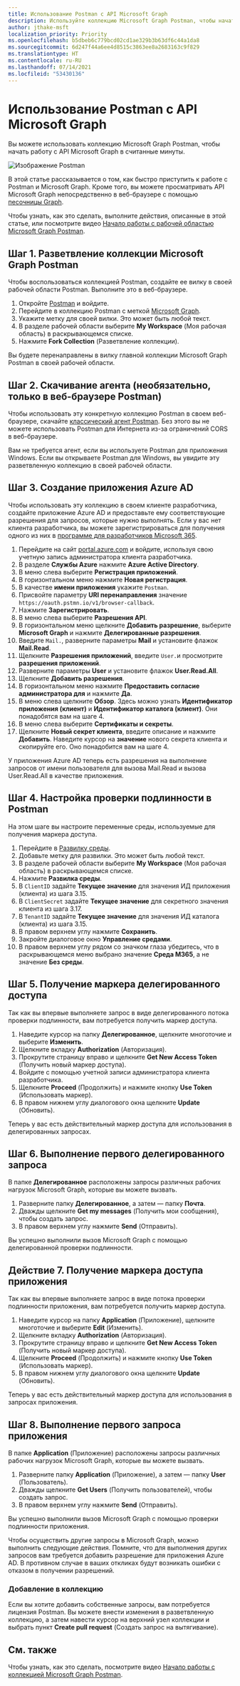 ```yaml
---
title: Использование Postman с API Microsoft Graph
description: Используйте коллекцию Microsoft Graph Postman, чтобы начать работу с API Microsoft Graph в считанные минуты.
author: jthake-msft
localization_priority: Priority
ms.openlocfilehash: b5dbeb6c779bcd02cd1ae329b3b63df6c44a1da8
ms.sourcegitcommit: 6d247f44a6ee4d8515c3863ee8a2683163c9f829
ms.translationtype: HT
ms.contentlocale: ru-RU
ms.lasthandoff: 07/14/2021
ms.locfileid: "53430136"
---
```

# <a name="use-postman-with-the-microsoft-graph-api"></a>Использование Postman с API Microsoft Graph

Вы можете использовать коллекцию Microsoft Graph Postman, чтобы начать работу с API Microsoft Graph в считанные минуты.

![Изображение Postman](images/postman-screenshot.png)

В этой статье рассказывается о том, как быстро приступить к работе с Postman и Microsoft Graph. Кроме того, вы можете просматривать API Microsoft Graph непосредственно в веб-браузере с помощью [песочницы Graph](https://developer.microsoft.com/graph/graph-explorer).

Чтобы узнать, как это сделать, выполните действия, описанные в этой статье, или посмотрите видео [Начало работы с рабочей областью Microsoft Graph Postman](https://youtu.be/3RTHY3jScmA).

## <a name="step-1---forking-the-microsoft-graph-postman-collection"></a>Шаг 1. Разветвление коллекции Microsoft Graph Postman

Чтобы воспользоваться коллекцией Postman, создайте ее вилку в своей рабочей области Postman. Выполните это в веб-браузере.

1. Откройте [Postman](https://www.postman.com/) и войдите.
1. Перейдите в коллекцию Postman с меткой [Microsoft Graph](https://www.postman.com/microsoftgraph/workspace/microsoft-graph/collection/455214-085f7047-1bec-4570-9ed0-3a7253be148c/fork).
1. Укажите метку для своей вилки. Это может быть любой текст.
1. В разделе рабочей области выберите **My Workspace** (Моя рабочая область) в раскрывающемся списке.
1. Нажмите **Fork Collection** (Разветвление коллекции).

Вы будете перенаправлены в вилку главной коллекции Microsoft Graph Postman в своей рабочей области.

## <a name="step-2---optional---postman-web-browser-only-download-the-postman-agent"></a>Шаг 2. Скачивание агента (необязательно, только в веб-браузере Postman)

Чтобы использовать эту конкретную коллекцию Postman в своем веб-браузере, скачайте [классический агент Postman](https://www.postman.com/downloads). Без этого вы не можете использовать Postman для Интернета из-за ограничений CORS в веб-браузере.

Вам не требуется агент, если вы используете Postman для приложения Windows. Если вы открываете Postman для Windows, вы увидите эту разветвленную коллекцию в своей рабочей области.

## <a name="step-3---create-an-azure-ad-application"></a>Шаг 3. Создание приложения Azure AD

Чтобы использовать эту коллекцию в своем клиенте разработчика, создайте приложение Azure AD и предоставьте ему соответствующие разрешения для запросов, которые нужно выполнять. Если у вас нет клиента разработчика, вы можете зарегистрироваться для получения одного из них в [программе для разработчиков Microsoft 365](https://developer.microsoft.com/microsoft-365/dev-program).

1. Перейдите на сайт [portal.azure.com](https://portal.azure.com/) и войдите, используя свою учетную запись администратора клиента разработчика.
1. В разделе **Службы Azure** нажмите **Azure Active Directory**.
1. В меню слева выберите **Регистрация приложений**.
1. В горизонтальном меню нажмите **Новая регистрация**.
1. В качестве **имени приложения** укажите `Postman`.
1. Присвойте параметру **URI перенаправления** значение `https://oauth.pstmn.io/v1/browser-callback`.
1. Нажмите **Зарегистрировать**.
1. В меню слева выберите **Разрешения API**.
1. В горизонтальном меню щелкните **Добавить разрешение**, выберите **Microsoft Graph** и нажмите **Делегированные разрешения**.
1. Введите `Mail.`, разверните параметры **Mail** и установите флажок **Mail.Read**.
1. Щелкните **Разрешения приложений**, введите `User.`и просмотрите **разрешения приложений**.
1. Разверните параметры **User** и установите флажок **User.Read.All**.
1. Щелкните **Добавить разрешения**.
1. В горизонтальном меню нажмите **Предоставить согласие администратора для** и нажмите **Да**.
1. В меню слева щелкните **Обзор**. Здесь можно узнать **Идентификатор приложения (клиент)** и **Идентификатор каталога (клиент)**. Они понадобятся вам на шаге 4.
1. В меню слева выберите **Сертификаты и секреты**.
1. Щелкните **Новый секрет клиента**, введите описание и нажмите **Добавить**. Наведите курсор на **значение** нового секрета клиента и скопируйте его. Оно понадобится вам на шаге 4.

У приложения Azure AD теперь есть разрешения на выполнение запросов от имени пользователя для вызова Mail.Read и вызова User.Read.All в качестве приложения.

## <a name="step-4---configuring-authentication-in-postman"></a>Шаг 4. Настройка проверки подлинности в Postman

На этом шаге вы настроите переменные среды, используемые для получения маркера доступа.

1. Перейдите в [Развилку среды](https://www.postman.com/microsoftgraph/workspace/microsoft-graph/environment/455214-efbc69b2-69bd-402e-9e72-850b3a49bb21/fork).
1. Добавьте метку для развилки. Это может быть любой текст.
1. В разделе рабочей области выберите **My Workspace** (Моя рабочая область) в раскрывающемся списке.
1. Нажмите **Развилка среды**.
1. В `ClientID` задайте **Текущее значение** для значения ИД приложения (клиента) из шага 3.15.
1. В `ClientSecret` задайте **Текущее значение** для секретного значения клиента из шага 3.17.
1. В `TenantID` задайте **Текущее значение** для значения ИД каталога (клиента) из шага 3.15.
1. В правом верхнем углу нажмите **Сохранить**.
1. Закройте диалоговое окно **Управление средами**.
1. В правом верхнем углу рядом со значком глаза убедитесь, что в раскрывающемся меню выбрано значение **Среда M365**, а не значение **Без среды**.

## <a name="step-5---get-a-delegated-access-token"></a>Шаг 5. Получение маркера делегированного доступа

Так как вы впервые выполняете запрос в виде делегированного потока проверки подлинности, вам потребуется получить маркер доступа.

1. Наведите курсор на папку **Делегированное**, щелкните многоточие и выберите **Изменить**.
1. Щелкните вкладку **Authorization** (Авторизация).
1. Прокрутите страницу вправо и щелкните **Get New Access Token** (Получить новый маркер доступа).
1. Войдите с помощью учетной записи администратора клиента разработчика.
1. Щелкните **Proceed** (Продолжить) и нажмите кнопку **Use Token** (Использовать маркер).
1. В правом нижнем углу диалогового окна щелкните **Update** (Обновить).

Теперь у вас есть действительный маркер доступа для использования в делегированных запросах.

## <a name="step-6---run-your-first-delegated-request"></a>Шаг 6. Выполнение первого делегированного запроса

В папке **Делегированное** расположены запросы различных рабочих нагрузок Microsoft Graph, которые вы можете вызвать.

1. Разверните папку **Делегированное**, а затем — папку **Почта**.
1. Дважды щелкните **Get my messages** (Получить мои сообщения), чтобы создать запрос.
1. В правом верхнем углу нажмите **Send** (Отправить).

Вы успешно выполнили вызов Microsoft Graph с помощью делегированной проверки подлинности.

## <a name="step-7---get-an-application-access-token"></a>Действие 7. Получение маркера доступа приложения

Так как вы впервые выполняете запрос в виде потока проверки подлинности приложения, вам потребуется получить маркер доступа.

1. Наведите курсор на папку **Application** (Приложение), щелкните многоточие и выберите **Edit** (Изменить).
1. Щелкните вкладку **Authorization** (Авторизация).
1. Прокрутите страницу вправо и щелкните **Get New Access Token** (Получить новый маркер доступа).
1. Щелкните **Proceed** (Продолжить) и нажмите кнопку **Use Token** (Использовать маркер).
1. В правом нижнем углу диалогового окна щелкните **Update** (Обновить).

Теперь у вас есть действительный маркер доступа для использования в запросах приложения.

## <a name="step-8---run-your-first-application-request"></a>Шаг 8. Выполнение первого запроса приложения

В папке **Application** (Приложение) расположены запросы различных рабочих нагрузок Microsoft Graph, которые вы можете вызвать.

1. Разверните папку **Application** (Приложение), а затем — папку **User** (Пользователь).
1. Дважды щелкните **Get Users** (Получить пользователей), чтобы создать запрос.
1. В правом верхнем углу нажмите **Send** (Отправить).

Вы успешно выполнили вызов Microsoft Graph с помощью проверки подлинности приложения.

Чтобы осуществить другие запросы в Microsoft Graph, можно выполнить следующие действия. Помните, что для выполнения других запросов вам требуется добавить разрешение для приложения Azure AD. В противном случае в ваших откликах будут возникать ошибки с отказом в получении разрешений.

### <a name="contribute-to-the-collection"></a>Добавление в коллекцию

Если вы хотите добавить собственные запросы, вам потребуется лицензия Postman. Вы можете внести изменения в разветвленную коллекцию, а затем навести курсор на верхний узел коллекции и выбрать пункт **Create pull request** (Создать запрос на вытягивание).

## <a name="see-also"></a>См. также

Чтобы узнать, как это сделать, посмотрите видео [Начало работы с коллекцией Microsoft Graph Postman](https://youtu.be/3RTHY3jScmA).
